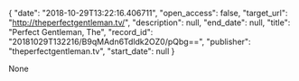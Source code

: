 {
  "date": "2018-10-29T13:22:16.406711", 
  "open_access": false, 
  "target_url": "http://theperfectgentleman.tv/", 
  "description": null, 
  "end_date": null, 
  "title": "Perfect Gentleman, The", 
  "record_id": "20181029T132216/B9qMAdn6Tdldk2OZ0/pQbg==", 
  "publisher": "theperfectgentleman.tv", 
  "start_date": null
}

None